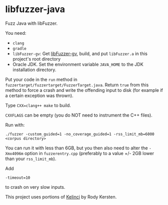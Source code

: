 # libfuzzer-java

Fuzz Java with libFuzzer.

You need:

* ```clang```
* ```gradle```
* ```libFuzzer-gv```: Get [libFuzzer-gv](https://github.com/guidovranken/libfuzzer-gv), build, and put ```libFuzzer.a``` in this project's root directory
* Oracle JDK. Set the environment variable ```JAVA_HOME``` to the JDK installation directory.

Put your code in the ```run``` method in ```fuzzertarget/fuzzertarget/FuzzerTarget.java```.
Return ```true``` from this method to force a crash and write the offending input to disk (for example if a certain exception was thrown).

Type ```CXX=clang++ make``` to build.

```CXXFLAGS``` can be empty (you do NOT need to instrument the C++ files).

Run with:

```
./fuzzer -custom_guided=1 -no_coverage_guided=1 -rss_limit_mb=6000 <corpus directory>
```

You can run it with less than 6GB, but you then also need to alter the ```-Xmx4096m``` option in ```fuzzerentry.cpp``` (preferably to a value +/- 2GB lower than your `rss_limit_mb`).

Add

```
-timeout=10
```

to crash on very slow inputs.

This project uses portions of [Kelinci](https://github.com/isstac/kelinci) by Rody Kersten.
